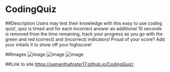 # CodingQuiz

##Description
Users may test their knowledge with this easy to use coding quiz!, quiz is timed and for each incorrect answer an additional 10 seconds is removed from the time remaining, 
track your progress as you go with the green and red (correct) and (incorrect) indicators! Proud of your score? Add your initails it to show off your highscore!

##Images
![image](https://user-images.githubusercontent.com/68489432/96194469-6bf85280-0f18-11eb-8cfb-cafbb7eb18ac.png)
![image](https://user-images.githubusercontent.com/68489432/96194484-74e92400-0f18-11eb-80a1-b884e7f51046.png)
![image](https://user-images.githubusercontent.com/68489432/95685693-80121c00-0bc7-11eb-8607-436fdab78e5a.png)

##Link to site
https://samanthafoster17.github.io/CodingQuiz/
